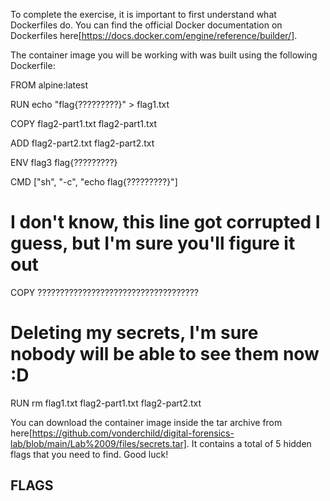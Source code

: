 To complete the exercise, it is important to first understand what Dockerfiles do. You can find the official Docker documentation on Dockerfiles here[https://docs.docker.com/engine/reference/builder/].

The container image you will be working with was built using the following Dockerfile:

FROM alpine:latest

RUN echo "flag{?????????}" > flag1.txt

COPY flag2-part1.txt flag2-part1.txt

ADD flag2-part2.txt flag2-part2.txt

ENV flag3 flag{?????????}

CMD ["sh", "-c", "echo flag{?????????}"]

# I don't know, this line got corrupted I guess, but I'm sure you'll figure it out
COPY ????????????????????????????????????

# Deleting my secrets, I'm sure nobody will be able to see them now :D
RUN rm flag1.txt flag2-part1.txt flag2-part2.txt

You can download the container image inside the tar archive from here[https://github.com/vonderchild/digital-forensics-lab/blob/main/Lab%2009/files/secrets.tar]. It contains a total of 5 hidden flags that you need to find. Good luck!



## FLAGS 
